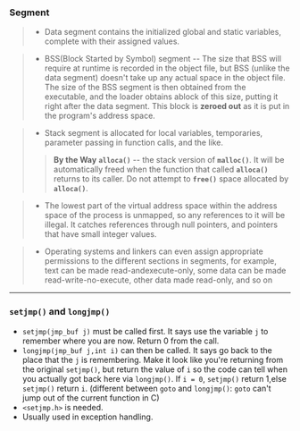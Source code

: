 
### Segment

> * Data segment contains the initialized global and static variables, complete with their assigned values. 

> * BSS(Block Started by Symbol) segment --  The size that BSS will require at runtime is recorded in the object file, but BSS (unlike the data segment) doesn't take up any actual space in the object file. The size of the BSS segment is then obtained from the executable, and the loader obtains ablock of this size, putting it right after the data segment. This block is **zeroed out** as it is put in the program's address space. 

> * Stack segment is allocated for local variables, temporaries, parameter passing in function calls, and the like.
>> **By the Way**
>> **`alloca()`** -- the stack version of **`malloc()`**. It will be automatically freed when the function that called **`alloca()`** returns to its caller.  Do not attempt to **`free()`** space allocated by **`alloca()`**.

> * The lowest part of the virtual address space  within the address space of the process is unmapped, so any references to it will be illegal. It catches references through null pointers, and pointers that have small integer values.

> * Operating systems and linkers can even assign appropriate permissions to the different sections in segments, for example, text can be made read-andexecute-only, some data can be made read-write-no-execute, other data made read-only, and so on

---

### `setjmp()` and `longjmp()`

* `setjmp(jmp_buf j)` must be called first. It says use the variable `j` to remember where you are now. Return 0 from the call.
* `longjmp(jmp_buf j,int i)` can then be called. It says go back to the place that the `j` is remembering. Make it look like you're returning from the original `setjmp()`, but return the value of `i` so the code can tell when you actually got back here via `longjmp()`. If `i = 0`, `setjmp()` return 1,else `setjmp()` return `i`. (different between `goto` and `longjmp()`: `goto` can't jump out of the current function in C)
* `<setjmp.h>` is needed.
* Usually used in exception handling.
